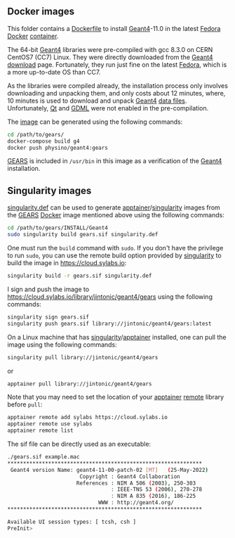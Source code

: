## Docker images

This folder contains a [Dockerfile](Dockerfile) to install [Geant4][]-11.0 in the latest [Fedora][] [Docker][] [container][].

The 64-bit [Geant4][] libraries were pre-compiled with gcc 8.3.0 on CERN CentOS7 (CC7) Linux. They were directly downloaded from the [Geant4][] [download][] page. Fortunately, they run just fine on the latest [Fedora][], which is a more up-to-date OS than CC7.

As the libraries were compiled already, the installation process only involves downloading and unpacking them, and only costs about 12 minutes, where, 10 minutes is used to download and unpack [Geant4][] [data files][download]. Unfortunately, [Qt][] and [GDML][] were not enabled in the pre-compilation.

The [image](https://hub.docker.com/r/physino/geant4) can be generated using the following commands:

```sh
cd /path/to/gears/
docker-compose build g4
docker push physino/geant4:gears
```

[GEARS][] is included in `/usr/bin` in this image as a verification of the [Geant4][] installation.

## Singularity images

[singularity.def](singularity.def) can be used to generate [apptainer][]/[singularity][] images from the [GEARS][] [Docker][] image mentioned above using the following commands:

```sh
cd /path/to/gears/INSTALL/Geant4
sudo singularity build gears.sif singularity.def
```

One must run the `build` command with `sudo`. If you don't have the privilege to run `sudo`, you can use the remote build option provided by [singularity][] to build the image in <https://cloud.sylabs.io>:

```sh
singularity build -r gears.sif singularity.def
```

I sign and push the image to <https://cloud.sylabs.io/library/jintonic/geant4/gears> using the following commands:

```sh
singularity sign gears.sif
singularity push gears.sif library://jintonic/geant4/gears:latest
```

On a Linux machine that has [singularity][]/[apptainer][] installed, one can pull the image using the following commands:

```sh
singularity pull library://jintonic/geant4/gears
```
or
```sh
apptainer pull library://jintonic/geant4/gears
```

Note that you may need to set the location of your [apptainer][] [remote][] library before `pull`:

```sh
apptainer remote add sylabs https://cloud.sylabs.io
apptainer remote use sylabs
apptainer remote list
```

The sif file can be directly used as an executable:
```sh
./gears.sif example.mac
**************************************************************
 Geant4 version Name: geant4-11-00-patch-02 [MT]   (25-May-2022)
                       Copyright : Geant4 Collaboration
                      References : NIM A 506 (2003), 250-303
                                 : IEEE-TNS 53 (2006), 270-278
                                 : NIM A 835 (2016), 186-225
                             WWW : http://geant4.org/
**************************************************************

Available UI session types: [ tcsh, csh ]
PreInit>
```

[Geant4]: https://geant4.web.cern.ch
[Fedora]: https://getfedora.org
[Docker]: https://www.docker.com
[container]: https://www.docker.com/resources/what-container
[download]: https://geant4.web.cern.ch/support/download
[Qt]: https://geant4-userdoc.web.cern.ch/UsersGuides/ForApplicationDeveloper/html/Visualization/visdrivers.html#qt
[GDML]: https://geant4-userdoc.web.cern.ch/UsersGuides/ForApplicationDeveloper/html/Detector/Geometry/geomXML.html
[GEARS]: https://github.com/jintonic/gears
[singularity]: https://en.wikipedia.org/wiki/Singularity_(software)
[apptainer]: https://apptainer.org
[remote]: https://apptainer.org/docs/user/1.0/endpoint.html

